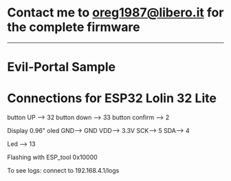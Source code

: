 # Contact me to oreg1987@libero.it for the complete firmware
-----------------------------------------------------------------------

# Evil-Portal Sample

# Connections for ESP32 Lolin 32 Lite

button UP --> 32
button down --> 33
button confirm --> 2

Display 0.96" oled
GND--> GND
VDD--> 3.3V
SCK--> 5
SDA--> 4

Led --> 13

Flashing with ESP_tool
0x10000

To see logs: connect to 192.168.4.1/logs
